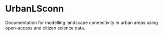 # UrbanLSconn
Documentation for modelling landscape connectivity in urban areas using open-access and citizen science data.
